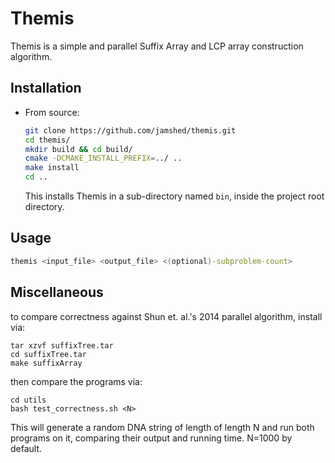 # Themis

Themis is a simple and parallel Suffix Array and LCP array construction algorithm.

## Installation

- From source:

  ```bash
  git clone https://github.com/jamshed/themis.git
  cd themis/
  mkdir build && cd build/
  cmake -DCMAKE_INSTALL_PREFIX=../ ..
  make install
  cd ..
  ```

  This installs Themis in a sub-directory named `bin`, inside the project root directory.

## Usage

```bash
themis <input_file> <output_file> <(optional)-subproblem-count>
```

## Miscellaneous

to compare correctness against Shun et. al.'s 2014 parallel algorithm, install via:

```
tar xzvf suffixTree.tar
cd suffixTree.tar
make suffixArray
```

then compare the programs via:

```
cd utils
bash test_correctness.sh <N>
```

This will generate a random DNA string of length of length N and run both programs on it, comparing their output and running time. N=1000 by default.
